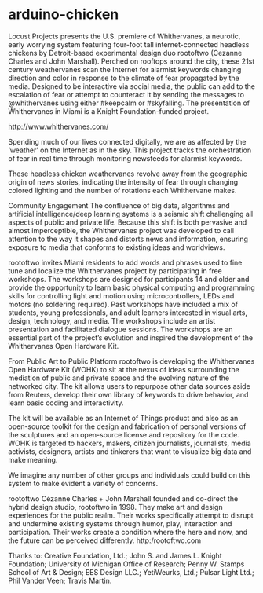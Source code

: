 # arduino-chicken

Locust Projects presents the U.S. premiere of Whithervanes, a neurotic, early worrying system featuring four-foot tall internet-connected headless chickens by Detroit-based experimental design duo rootoftwo (Cezanne Charles and John Marshall). Perched on rooftops around the city, these 21st century weathervanes scan the Internet for alarmist keywords changing direction and color in response to the climate of fear propagated by the media. Designed to be interactive via social media, the public can add to the escalation of fear or attempt to counteract it by sending the messages to @whithervanes using either #keepcalm or #skyfalling. The presentation of Whithervanes in Miami is a Knight Foundation-funded project.

http://www.whithervanes.com/

Spending much of our lives connected digitally, we are as affected by the ‘weather’ on the Internet as in the sky. This project tracks the orchestration of fear in real time through monitoring newsfeeds for alarmist keywords. 

These headless chicken weathervanes revolve away from the geographic origin of news stories, indicating the intensity of fear through changing colored lighting and the number of rotations each Whithervane makes.

Community Engagement
The confluence of big data, algorithms and artificial intelligence/deep learning systems is a seismic shift challenging all aspects of public and private life. Because this shift is both pervasive and almost imperceptible, the Whithervanes project was developed to call attention to the way it shapes and distorts news and information, ensuring exposure to media that conforms to existing ideas and worldviews.

rootoftwo invites Miami residents to add words and phrases used to fine tune and localize the Whithervanes project by participating in free workshops. The workshops are designed for participants 14 and older and provide the opportunity to learn basic physical computing and programming skills for controlling light and motion using microcontrollers, LEDs and motors (no soldering required). Past workshops have included a mix of students, young professionals, and adult learners interested in visual arts, design, technology, and media. The workshops include an artist presentation and facilitated dialogue sessions. The workshops are an essential part of the project’s evolution and inspired the development of the Whithervanes Open Hardware Kit.

From Public Art to Public Platform
rootoftwo is developing the Whithervanes Open Hardware Kit (WOHK) to sit at the nexus of ideas surrounding the mediation of public and private space and the evolving nature of the networked city. The kit allows users to repurpose other data sources aside from Reuters, develop their own library of keywords to drive behavior, and learn basic coding and interactivity.

The kit will be available as an Internet of Things product and also as an open-source toolkit for the design and fabrication of personal versions of the sculptures and an open-source license and repository for the code. WOHK is targeted to hackers, makers, citizen journalists, journalists, media activists, designers, artists and tinkerers that want to visualize big data and make meaning.

We imagine any number of other groups and individuals could build on this system to make evident a variety of concerns.

rootoftwo
Cézanne Charles + John Marshall founded and co-direct the hybrid design studio, rootoftwo in 1998. They make art and design experiences for the public realm. Their works specifically attempt to disrupt and undermine existing systems through humor, play, interaction and participation. Their works create a condition where the here and now, and the future can be perceived differently.
http:/rootoftwo.com

Thanks to: Creative Foundation, Ltd.; John S. and James L. Knight Foundation; University of Michigan Office of Research; Penny W. Stamps School of Art & Design; EES Design LLC.; YetiWeurks, Ltd.; Pulsar Light Ltd.; Phil Vander Veen; Travis Martin.

